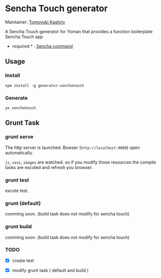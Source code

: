 # Sencha Touch generator

Maintainer: [Tomoyuki Kashiro](https://github.com/kashiro)

A Sencha Touch generator for Yoman that provides a function boilerplate Sencha Touch app

* required * : [Sencha command](http://www.sencha.com/products/sencha-cmd/download)

## Usage

### Install

    npm install -g generator-senchatouch

### Generate

    yo senchatouch
    
## Grunt Task

### grunt serve

The http server is launched. Bowser (`http://localhost:9000`) open automatically.

`js`, `sass`, `images` are watched. so if you modify those resources the compile tasks are excuted and
refresh you browser.

### grunt test

excute test.

### grunt (default)

comming soon. (build task does not modify for sencha touch)

### grunt build

comming soon. (build task does not modify for sencha touch)


### TODO

- [x] create test
- [x] modify grunt task ( default and build )


